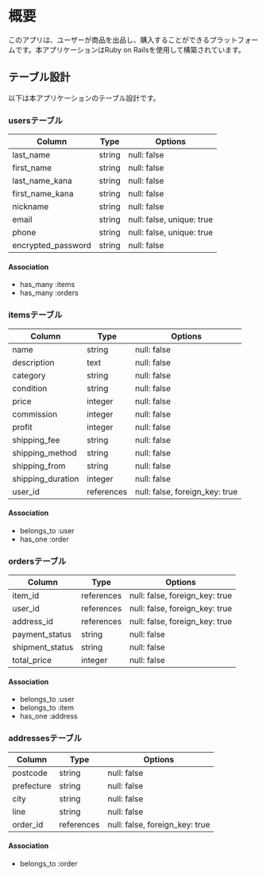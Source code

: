 # 概要
このアプリは、ユーザーが商品を出品し、購入することができるプラットフォームです。本アプリケーションはRuby on Railsを使用して構築されています。

## テーブル設計
以下は本アプリケーションのテーブル設計です。

### usersテーブル
| Column             | Type   | Options     |
| ------------------ | ------ | ----------- |
| last_name          | string | null: false |
| first_name         | string | null: false |
| last_name_kana     | string | null: false |
| first_name_kana    | string | null: false |
| nickname           | string | null: false |
| email              | string | null: false, unique: true |
| phone              | string | null: false, unique: true |
| encrypted_password | string | null: false |

#### Association
- has_many :items
- has_many :orders

### itemsテーブル
| Column                 | Type       | Options           |
| ---------------------- | ---------- | ----------------- |
| name                   | string     | null: false       |
| description            | text       | null: false       |
| category               | string     | null: false       |
| condition              | string     | null: false       |
| price                  | integer    | null: false       |
| commission             | integer    | null: false       |
| profit                 | integer    | null: false       |
| shipping_fee           | string     | null: false       |
| shipping_method        | string     | null: false       |
| shipping_from          | string     | null: false       |
| shipping_duration      | integer    | null: false       |
| user_id                | references | null: false, foreign_key: true |

#### Association
- belongs_to :user
- has_one :order

### ordersテーブル
| Column         | Type       | Options           |
| -------------- | ---------- | ----------------- |
| item_id        | references | null: false, foreign_key: true |
| user_id        | references | null: false, foreign_key: true |
| address_id     | references | null: false, foreign_key: true |
| payment_status | string     | null: false       |
| shipment_status| string     | null: false       |
| total_price    | integer    | null: false       |

#### Association
- belongs_to :user
- belongs_to :item
- has_one :address

### addressesテーブル
| Column        | Type       | Options           |
| ------------- | ---------- | ----------------- |
| postcode      | string     | null: false       |
| prefecture    | string     | null: false       |
| city          | string     | null: false       |
| line          | string     | null: false       |
| order_id      | references | null: false, foreign_key: true |

#### Association
- belongs_to :order
